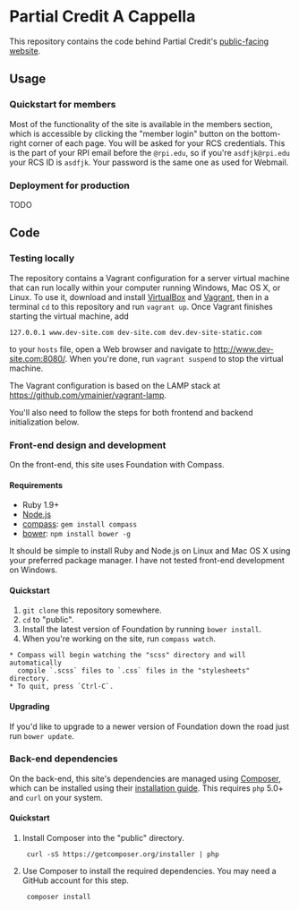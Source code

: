 # Partial Credit A Cappella

This repository contains the code behind Partial Credit's
[public-facing website](http://partialcredit.union.rpi.edu).

## Usage

### Quickstart for members

Most of the functionality of the site is available in the members section, which
is accessible by clicking the "member login" button on the bottom-right corner
of each page. You will be asked for your RCS credentials. This is the part of
your RPI email before the `@rpi.edu`, so if you're `asdfjk@rpi.edu` your RCS ID
is `asdfjk`. Your password is the same one as used for Webmail.

### Deployment for production

TODO

## Code

### Testing locally

The repository contains a Vagrant configuration for a server virtual machine
that can run locally within your computer running Windows, Mac OS X, or Linux.
To use it, download and install [VirtualBox][virtualbox] and
[Vagrant][vagrant], then in a terminal `cd` to this repository and run
`vagrant up`. Once Vagrant finishes starting the virtual machine, add

    127.0.0.1 www.dev-site.com dev-site.com dev.dev-site-static.com

to your `hosts` file, open a Web browser and navigate to
<http://www.dev-site.com:8080/>. When you're done, run `vagrant suspend` to stop
the virtual machine.

The Vagrant configuration is based on the LAMP stack at
<https://github.com/ymainier/vagrant-lamp>.

[virtualbox]: https://www.virtualbox.org/
[vagrant]: http://www.vagrantup.com/

You'll also need to follow the steps for both frontend and backend
initialization below.

### Front-end design and development

On the front-end, this site uses Foundation with Compass.

#### Requirements

  * Ruby 1.9+
  * [Node.js](http://nodejs.org)
  * [compass](http://compass-style.org/): `gem install compass`
  * [bower](http://bower.io): `npm install bower -g`

It should be simple to install Ruby and Node.js on Linux and Mac OS X using your
preferred package manager. I have not tested front-end development on Windows.

#### Quickstart

  1. `git clone` this repository somewhere.
  2. `cd` to "public".
  3. Install the latest version of Foundation by running `bower install`.
  4. When you're working on the site, run `compass watch`.

    * Compass will begin watching the "scss" directory and will automatically
      compile `.scss` files to `.css` files in the "stylesheets" directory.
    * To quit, press `Ctrl-C`.

#### Upgrading

If you'd like to upgrade to a newer version of Foundation down the road just
run `bower update`.

### Back-end dependencies

On the back-end, this site's dependencies are managed using
[Composer][composer], which can be installed using their
[installation guide][composer-install]. This requires `php` 5.0+ and `curl` on
your system.

[composer]: http://getcomposer.org/
[composer-install]: http://getcomposer.org/doc/01-basic-usage.md#installation

#### Quickstart

1. Install Composer into the "public" directory.

        curl -sS https://getcomposer.org/installer | php

2. Use Composer to install the required dependencies. You may need a GitHub
   account for this step.

        composer install
